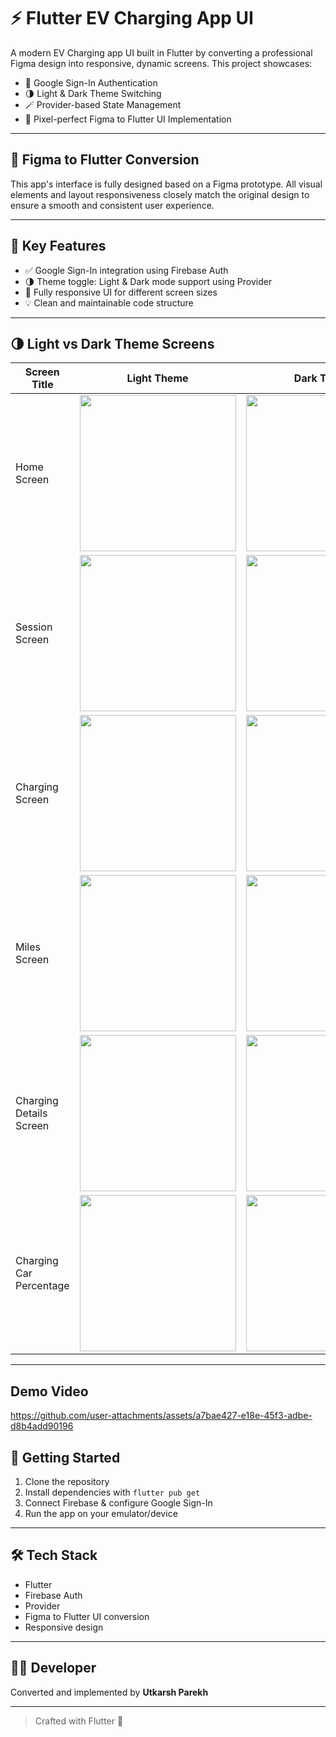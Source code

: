 # ⚡ Flutter EV Charging App UI

A modern EV Charging app UI built in Flutter by converting a professional Figma design into responsive, dynamic screens. This project showcases:

- 🔐 Google Sign-In Authentication
- 🌗 Light & Dark Theme Switching
- 🪄 Provider-based State Management
- 🎨 Pixel-perfect Figma to Flutter UI Implementation

---

## 🎨 Figma to Flutter Conversion

This app's interface is fully designed based on a Figma prototype. All visual elements and layout responsiveness closely match the original design to ensure a smooth and consistent user experience.

---

## 🔧 Key Features

- ✅ Google Sign-In integration using Firebase Auth
- 🌗 Theme toggle: Light & Dark mode support using Provider
- 📱 Fully responsive UI for different screen sizes
- 💡 Clean and maintainable code structure

---

## 🌗 Light vs Dark Theme Screens

| Screen Title             | Light Theme                                                                 | Dark Theme                                                                  |
|--------------------------|------------------------------------------------------------------------------|------------------------------------------------------------------------------|
| Home Screen              | <img src="https://github.com/user-attachments/assets/0f8165fd-e4b7-4d68-bca3-3cabbeadd46c" width="250"/> | <img src="https://github.com/user-attachments/assets/b31b8819-4a13-4952-bd5b-a783365d9bca" width="250"/> |
| Session Screen           | <img src="https://github.com/user-attachments/assets/334c15a4-fa85-473a-be8b-21c2c2b83a3c" width="250"/> | <img src="https://github.com/user-attachments/assets/7d6efd2a-fc81-4c3b-9fea-8869b26c9e91" width="250"/> |
| Charging Screen          | <img src="https://github.com/user-attachments/assets/1bfd3ab3-c210-4ada-8937-7c370176728b" width="250"/> | <img src="https://github.com/user-attachments/assets/043af0c2-9532-4c02-8906-5ee1d91fcf80" width="250"/> |
| Miles Screen             | <img src="https://github.com/user-attachments/assets/ad727ac7-5de3-4880-931e-9f6d63d95e2b" width="250"/> | <img src="https://github.com/user-attachments/assets/8aba0410-bd96-4b5c-9dba-00c4dca9309e" width="250"/> |
| Charging Details Screen  | <img src="https://github.com/user-attachments/assets/da9c9ec4-4fbc-43ec-a20e-af2ce2c430d0" width="250"/>  | <img src = "https://github.com/user-attachments/assets/a7b31f85-019b-48a9-870c-92140d2ced71" width = "250"/>|
| Charging Car Percentage  | <img src="https://github.com/user-attachments/assets/1cd09fbe-f1ad-4c34-879b-c681af1279a1" width="250"/> | <img src="https://github.com/user-attachments/assets/255606bd-d606-4608-95cd-b80e4407b2fd" width="250"/> |

---

## Demo Video

https://github.com/user-attachments/assets/a7bae427-e18e-45f3-adbe-d8b4add90196



## 🚀 Getting Started

1. Clone the repository  
2. Install dependencies with `flutter pub get`  
3. Connect Firebase & configure Google Sign-In  
4. Run the app on your emulator/device 



---


## 🛠 Tech Stack

- Flutter  
- Firebase Auth  
- Provider  
- Figma to Flutter UI conversion  
- Responsive design

---

## 👨‍💻 Developer

Converted and implemented by **Utkarsh Parekh**

---

> Crafted with Flutter 💙
